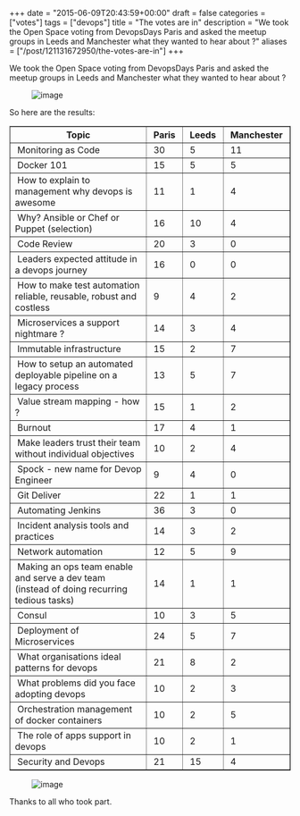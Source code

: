 +++
date = "2015-06-09T20:43:59+00:00"
draft = false
categories = ["votes"]
tags = ["devops"]
title = "The votes are in"
description = "We took the Open Space voting from DevopsDays Paris and asked the meetup groups in Leeds and Manchester what they wanted to hear about ?"
aliases = ["/post/121131672950/the-votes-are-in"]
+++
<p>We took the Open Space voting from DevopsDays Paris and asked the meetup groups in Leeds and Manchester what they wanted to hear about ?</p><figure class="tmblr-full" data-orig-width="500" data-orig-height="281"><img alt="image" src="/images/inline_npp2u0zbJt1s9hn2v_540.jpg" data-orig-width="500" data-orig-height="281" /></figure><!-- more --><p></p><p>So here are the results:</p><p></p><table border="1" cellpadding="10"><tr><th>&nbsp;<b>Topic</b>&nbsp;</th><th>&nbsp;<b>Paris</b>&nbsp;</th><th>&nbsp;<b>Leeds</b>&nbsp;</th><th>&nbsp;<b>Manchester</b>&nbsp;</th></tr><tr><td>&nbsp;Monitoring as Code&nbsp;</td><td>&nbsp;30&nbsp;</td><td>&nbsp;5&nbsp;</td><td>&nbsp;11&nbsp;</td></tr>
<tr><td>&nbsp;Docker 101&nbsp;</td><td>&nbsp;15&nbsp;</td><td>&nbsp;5&nbsp;</td><td>&nbsp;5&nbsp;</td></tr>
<tr><td>&nbsp;How to explain to management why devops is awesome&nbsp;</td><td>&nbsp;11&nbsp;</td><td>&nbsp;1&nbsp;</td><td>&nbsp;4&nbsp;</td></tr>
<tr><td>&nbsp;Why? Ansible or Chef or Puppet (selection)&nbsp;</td><td>&nbsp;16&nbsp;</td><td>&nbsp;10&nbsp;</td><td>&nbsp;4&nbsp;</td></tr>
<tr><td>&nbsp;Code Review&nbsp;</td><td>&nbsp;20&nbsp;</td><td>&nbsp;3&nbsp;</td><td>&nbsp;0&nbsp;</td></tr>
<tr><td>&nbsp;Leaders expected attitude in a devops journey&nbsp;</td><td>&nbsp;16&nbsp;</td><td>&nbsp;0&nbsp;</td><td>&nbsp;0&nbsp;</td></tr>
<tr><td>&nbsp;How to make test automation reliable, reusable, robust and costless &nbsp;</td><td>&nbsp;9&nbsp;</td><td>&nbsp;4&nbsp;</td><td>&nbsp;2&nbsp;</td></tr>
<tr><td>&nbsp;Microservices a support nightmare ?&nbsp;</td><td>&nbsp;14&nbsp;</td><td>&nbsp;3&nbsp;</td><td>&nbsp;4&nbsp;</td></tr>
<tr><td>&nbsp;Immutable infrastructure&nbsp;</td><td>&nbsp;15&nbsp;</td><td>&nbsp;2&nbsp;</td><td>&nbsp;7&nbsp;</td></tr>
<tr><td>&nbsp;How to setup an automated deployable pipeline on a legacy process&nbsp;</td><td>&nbsp;13&nbsp;</td><td>&nbsp;5&nbsp;</td><td>&nbsp;7&nbsp;</td></tr>
<tr><td>&nbsp;Value stream mapping - how ?&nbsp;</td><td>&nbsp;15&nbsp;</td><td>&nbsp;1&nbsp;</td><td>&nbsp;2&nbsp;</td></tr>
<tr><td>&nbsp;Burnout&nbsp;</td><td>&nbsp;17&nbsp;</td><td>&nbsp;4&nbsp;</td><td>&nbsp;1&nbsp;</td></tr>
<tr><td>&nbsp;Make leaders trust their team without individual objectives&nbsp;</td><td>&nbsp;10&nbsp;</td><td>&nbsp;2&nbsp;</td><td>&nbsp;4&nbsp;</td></tr>
<tr><td>&nbsp;Spock - new name for Devop Engineer&nbsp;</td><td>&nbsp;9&nbsp;</td><td>&nbsp;4&nbsp;</td><td>&nbsp;0&nbsp;</td></tr>
<tr><td>&nbsp;Git Deliver&nbsp;</td><td>&nbsp;22&nbsp;</td><td>&nbsp;1&nbsp;</td><td>&nbsp;1&nbsp;</td></tr>
<tr><td>&nbsp;Automating Jenkins&nbsp;</td><td>&nbsp;36&nbsp;</td><td>&nbsp;3&nbsp;</td><td>&nbsp;0&nbsp;</td></tr>
<tr><td>&nbsp;Incident analysis tools and practices&nbsp;</td><td>&nbsp;14&nbsp;</td><td>&nbsp;3&nbsp;</td><td>&nbsp;2&nbsp;</td></tr>
<tr><td>&nbsp;Network automation&nbsp;</td><td>&nbsp;12&nbsp;</td><td>&nbsp;5&nbsp;</td><td>&nbsp;9&nbsp;</td></tr>
<tr><td>&nbsp;Making an ops team enable and serve a dev team (instead of doing recurring tedious tasks)&nbsp;</td><td>&nbsp;14&nbsp;</td><td>&nbsp;1&nbsp;</td><td>&nbsp;1&nbsp;</td></tr>
<tr><td>&nbsp;Consul&nbsp;</td><td>&nbsp;10&nbsp;</td><td>&nbsp;3&nbsp;</td><td>&nbsp;5&nbsp;</td></tr>
<tr><td>&nbsp;Deployment of Microservices&nbsp;</td><td>&nbsp;24&nbsp;</td><td>&nbsp;5&nbsp;</td><td>&nbsp;7&nbsp;</td></tr>
<tr><td>&nbsp;What organisations ideal patterns for devops&nbsp;</td><td>&nbsp;21&nbsp;</td><td>&nbsp;8&nbsp;</td><td>&nbsp;2&nbsp;</td></tr>
<tr><td>&nbsp;What problems did you face adopting devops&nbsp;</td><td>&nbsp;10&nbsp;</td><td>&nbsp;2&nbsp;</td><td>&nbsp;3&nbsp;</td></tr>
<tr><td>&nbsp;Orchestration management of docker containers&nbsp;</td><td>&nbsp;10&nbsp;</td><td>&nbsp;2&nbsp;</td><td>&nbsp;5&nbsp;</td></tr>
<tr><td>&nbsp;The role of apps support in devops&nbsp;</td><td>&nbsp;10&nbsp;</td><td>&nbsp;2&nbsp;</td><td>&nbsp;1&nbsp;</td></tr>
<tr><td>&nbsp;Security and Devops&nbsp;</td><td>&nbsp;21&nbsp;</td><td>&nbsp;15&nbsp;</td><td>&nbsp;4&nbsp;</td></tr></table><p></p><figure class="tmblr-full" data-orig-width="500" data-orig-height="281"><img alt="image" src="/images/inline_npp2uwD6Ci1s9hn2v_540.jpg" data-orig-width="500" data-orig-height="281" /></figure><p></p><p>Thanks to all who took part.</p>